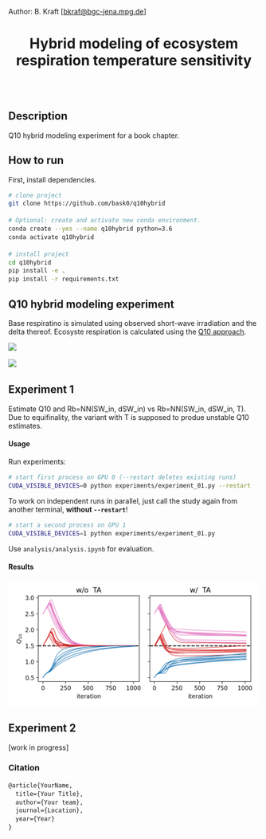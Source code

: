 
Author: B. Kraft [bkraf@bgc-jena.mpg.de]

<div align="center">

# Hybrid modeling of ecosystem respiration temperature sensitivity

</div><br><br>

## Description

Q10 hybrid modeling experiment for a book chapter.

## How to run

First, install dependencies.

```bash
# clone project
git clone https://github.com/bask0/q10hybrid

# Optional: create and activate new conda environment.
conda create --yes --name q10hybrid python=3.6
conda activate q10hybrid

# install project
cd q10hybrid
pip install -e .
pip install -r requirements.txt
```

## Q10 hybrid modeling experiment

Base respiratino is simulated using observed short-wave irradiation and the delta thereof. Ecosyste respiration is calculated using the [Q10 approach](https://en.wikipedia.org/wiki/Q10_(temperature_coefficient)).

<img src="https://render.githubusercontent.com/render/math?math=Rb_\mathrm{syn} = f(W_\mathrm{in, pot}, \Delta SW_\mathrm{in, pot})"><br>

<img src="https://render.githubusercontent.com/render/math?math=RECO_\mathrm{syn} = Rb_\mathrm{syn} \cdot 1.5^{0.1 \cdot (TA - 15.0)}">

## Experiment 1

Estimate Q10 and Rb=NN(SW_in, dSW_in) vs Rb=NN(SW_in, dSW_in, T). Due to equifinality, the variant with T is supposed to produe unstable Q10 estimates.

#### Usage

Run experiments:

```bash
# start first process on GPU 0 (--restart deletes existing runs)
CUDA_VISIBLE_DEVICES=0 python experiments/experiment_01.py --restart
```

To work on independent runs in parallel, just call the study again from another terminal, **without `--restart`**!

```bash
# start a second process on GPU 1
CUDA_VISIBLE_DEVICES=1 python experiments/experiment_01.py
```

Use `analysis/analysis.ipynb` for evaluation.

#### Results 

![training progress](/analysis/plots/training_progress.png)

## Experiment 2

[work in progress]

### Citation

```tex
@article{YourName,
  title={Your Title},
  author={Your team},
  journal={Location},
  year={Year}
}
```
